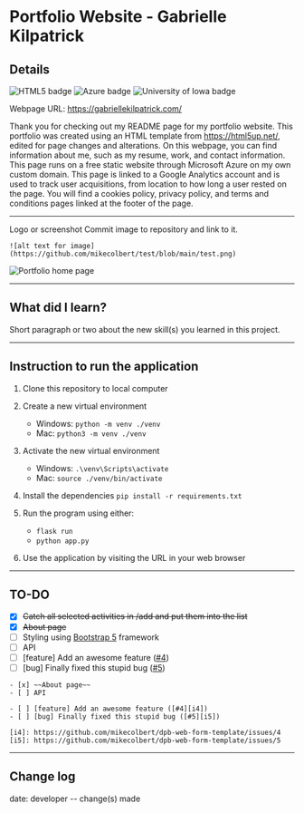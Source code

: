 # Portfolio Website - Gabrielle Kilpatrick
## Details
![HTML5 badge](https://img.shields.io/static/v1?message=html&logo=html5&labelColor=5c5c5c&color=E34F26&logoColor=white&label=%20&style=for-the-badge)
![Azure badge](https://img.shields.io/badge/Microsoft_Azure-0089D6?style=for-the-badge&logo=microsoft-azure&logoColor=white)
![University of Iowa badge](https://img.shields.io/static/v1?message=Hawks!!&labelColor=000000&color=FFCD00&label=Go&style=for-the-badge)

Webpage URL: https://gabriellekilpatrick.com/

Thank you for checking out my README page for my portfolio website. This portfolio was created using an HTML template from https://html5up.net/, edited for page changes and alterations. On this webpage, you can find information about me, such as my resume, work, and contact information. This page runs on a free static website through Microsoft Azure on my own custom domain. This page is linked to a Google Analytics account and is used to track user acquisitions, from location to how long a user rested on the page. You will find a cookies policy, privacy policy, and terms and conditions pages linked at the footer of the page.

---

Logo or screenshot
Commit image to repository and link to it.  
```
![alt text for image](https://github.com/mikecolbert/test/blob/main/test.png) 
```

![Portfolio home page](https://github.com/gabrielle-kilpatrick/gkilpatrick-portfolio/images/flower_image.png)

---

## What did I learn?
Short paragraph or two about the new skill(s) you learned in this project.  

---

## Instruction to run the application

1. Clone this repository to local computer

2. Create a new virtual environment

   - Windows: `python -m venv ./venv`
   - Mac: `python3 -m venv ./venv`

3. Activate the new virtual environment

   - Windows: `.\venv\Scripts\activate`
   - Mac: `source ./venv/bin/activate`

4. Install the dependencies `pip install -r requirements.txt`

5. Run the program using either:

   - `flask run`
   - `python app.py`

6. Use the application by visiting the URL in your web browser

---

## TO-DO
- [x] ~~Catch all selected activities in /add and put them into the list~~
- [x] ~~About page~~
- [ ] Styling using [Bootstrap 5](https://getbootstrap.com/docs/5.3/getting-started/introduction/) framework  
- [ ] API
- [ ] [feature] Add an awesome feature ([#4][i4])
- [ ] [bug] Finally fixed this stupid bug ([#5][i5])

[i4]: https://github.com/mikecolbert/dpb-web-form-template/issues/4
[i5]: https://github.com/mikecolbert/dpb-web-form-template/issues/5


```
- [x] ~~About page~~
- [ ] API

- [ ] [feature] Add an awesome feature ([#4][i4])
- [ ] [bug] Finally fixed this stupid bug ([#5][i5])

[i4]: https://github.com/mikecolbert/dpb-web-form-template/issues/4
[i5]: https://github.com/mikecolbert/dpb-web-form-template/issues/5

```

---

## Change log
date: developer -- change(s) made
